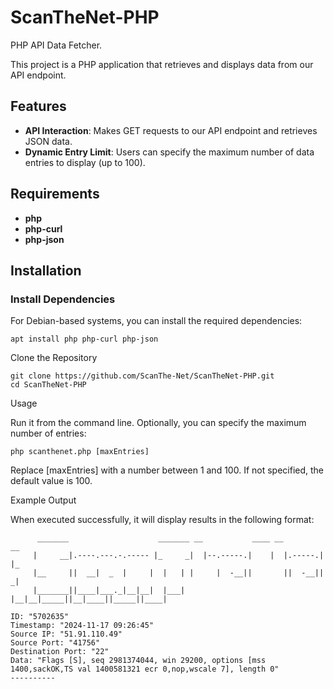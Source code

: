 # ScanTheNet-PHP
PHP API Data Fetcher.

This project is a PHP application that retrieves and displays data from our API endpoint. 

## Features

- **API Interaction**: Makes GET requests to our API endpoint and retrieves JSON data.
- **Dynamic Entry Limit**: Users can specify the maximum number of data entries to display (up to 100).

## Requirements

- **php**
- **php-curl**
- **php-json**

## Installation

### Install Dependencies

For Debian-based systems, you can install the required dependencies:

```
apt install php php-curl php-json
```

Clone the Repository

```
git clone https://github.com/ScanThe-Net/ScanTheNet-PHP.git
cd ScanTheNet-PHP
```

Usage

Run it from the command line. Optionally, you can specify the maximum number of entries:

```
php scanthenet.php [maxEntries]
```

Replace [maxEntries] with a number between 1 and 100. If not specified, the default value is 100.

Example Output

When executed successfully, it will display results in the following format:

```
      _______                    _______ __           ____ __         __
     |     __|.----.---.-.----- |_     _|  |--.-----.|    |  |.-----.|  |_
     |__     ||  __|  _  |     |  |   | |     |  -__||       ||  -__||   _|
     |_______||____|___._|__|__|  |___| |__|__|_____||__|____||_____||____|

ID: "5702635"
Timestamp: "2024-11-17 09:26:45"
Source IP: "51.91.110.49"
Source Port: "41756"
Destination Port: "22"
Data: "Flags [S], seq 2981374044, win 29200, options [mss 1400,sackOK,TS val 1400581321 ecr 0,nop,wscale 7], length 0"
----------
```
